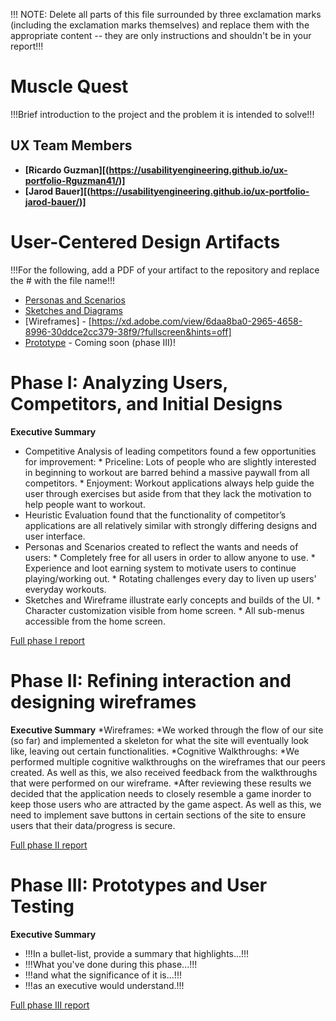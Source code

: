 !!! NOTE: Delete all parts of this file surrounded by three exclamation marks (including the exclamation marks themselves) and replace them with the appropriate content -- they are only instructions and shouldn't be in your report!!!

# Muscle Quest

!!!Brief introduction to the project and the problem it is intended to solve!!!

## UX Team Members

* **[Ricardo Guzman][(https://usabilityengineering.github.io/ux-portfolio-Rguzman41/)]**
* **[Jarod Bauer][(https://usabilityengineering.github.io/ux-portfolio-jarod-bauer/)]**

# User-Centered Design Artifacts
 
!!!For the following, add a PDF of your artifact to the repository and replace the # with the file name!!!
* [Personas and Scenarios](personas/)
* [Sketches and Diagrams](sketches/)
* [Wireframes] - [https://xd.adobe.com/view/6daa8ba0-2965-4658-8996-30ddce2cc379-38f9/?fullscreen&hints=off]
* [Prototype](#) - Coming soon (phase III)!

# Phase I: Analyzing Users, Competitors, and Initial Designs

**Executive Summary**

* Competitive Analysis of leading competitors found a few opportunities for improvement:
       * Priceline: Lots of people who are slightly interested in beginning to workout are barred behind a massive paywall from all competitors.
       * Enjoyment: Workout applications always help guide the user through exercises but aside from that they lack the motivation to help people want to workout.
* Heuristic Evaluation found that the functionality of competitor’s applications are all relatively similar with strongly differing designs and user interface.
* Personas and Scenarios created to reflect the wants and needs of users:
       * Completely free for all users in order to allow anyone to use.
       * Experience and loot earning system to motivate users to continue playing/working out.
       * Rotating challenges every day to liven up users' everyday workouts.
* Sketches and Wireframe illustrate early concepts and builds of the UI.
       * Character customization visible from home screen.
       * All sub-menus accessible from the home screen.


[Full phase I report](phaseI/)

# Phase II: Refining interaction and designing wireframes

**Executive Summary**
*Wireframes:
      *We worked through the flow of our site (so far) and implemented a skeleton for what the site will eventually look like, leaving out certain functionalities.
*Cognitive Walkthroughs:
      *We performed multiple cognitive walkthroughs on the wireframes that our peers created. As well as this, we also received feedback from the walkthroughs that were performed on our wireframe.
*After reviewing these results we decided that the application needs to closely resemble a game inorder to keep those users who are attracted by the game aspect. As well as this, we need to implement save buttons in certain sections of the site to ensure users that their data/progress is secure.

[Full phase II report](phaseII/)

# Phase III: Prototypes and User Testing

**Executive Summary**

* !!!In a bullet-list, provide a summary that highlights...!!!
* !!!What you've done during this phase...!!!
* !!!and what the significance of it is...!!!
* !!!as an executive would understand.!!!

[Full phase III report](phaseIII/)
